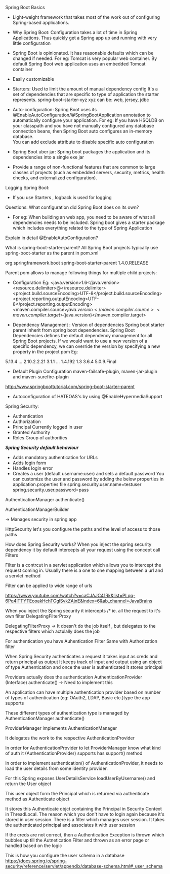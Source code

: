 Spring Boot Basics
 - Light-weight framework that takes most of the work out of configuring Spring-based applications.
 - Why Spring Boot: Configuration takes a lot of time in Spring Applications. Thus quickly get a Spring app up and running with very little configuration
 - Spring Boot is opinionated. It has reasonable defaults which can be changed if needed. For eg: Tomcat is very popular web container. By default Spring Boot web application uses an embedded Tomcat container
 - Easily customizable
 - Starters: Used to limit the amount of manual dependency config
 			 It's a set of dependencies that are specific to type of application the starter represents.
 			 spring-boot-starter-xyz
 			 xyz can be: web, jersey, jdbc
 - Auto-configuration: Spring Boot uses its @EnableAutoConfiguration/@SpringBootApplication annotation to automatically configure your application.
 For eg: If you have HSQLDB on your classpath and you have not manually configured any database connection beans, then Spring Boot auto configures an in-memory database.			 
 You can add exclude attribute to disable specific auto configuration
 - Spring Boot uber jar: Spring boot packages the application and its dependencies into a single exe jar

 - Provide a range of non-functional features that are common to large classes of projects (such as embedded servers, security, metrics, health checks, and externalized configuration).



Logging Spring Boot:
- If you use Starters , logback is used for logging

Questions:
What configuration did Spring Boot does on its own?
- For eg: When building an web app, you need to be aware of what all dependencies needs to be included.
Spring boot gives a starter package which includes everything related to the type of Spring Application

Explain in detail @EnableAutoConfiguration?

What is spring-boot-starter-parent?
 All Spring Boot projects typically use spring-boot-starter as the parent in pom.xml

<parent>
        <groupId>org.springframework.boot</groupId>
        <artifactId>spring-boot-starter-parent</artifactId>
        <version>1.4.0.RELEASE</version>
</parent>

Parent pom allows to manage following things for multiple child projects:
 - Configuration
 Eg: 
 <java.version>1.6</java.version>
<resource.delimiter>@</resource.delimiter> <!-- delimiter that doesn't clash with Spring ${} placeholders -->
<project.build.sourceEncoding>UTF-8</project.build.sourceEncoding>
<project.reporting.outputEncoding>UTF-8</project.reporting.outputEncoding>
<maven.compiler.source>${java.version}</maven.compiler.source>
<maven.compiler.target>${java.version}</maven.compiler.target>

 - Dependency Management : Version of dependencies
Spring boot starter parent inherit from spring boot dependencies. 
Spring Boot Dependencies defines the default dependency management for all Spring Boot projects.
If we would want to use a new version of a specific dependency, we can override the version by specifying a new property in the project pom
Eg:
<properties>
	<activemq.version>5.13.4</activemq.version>
	...
	<ehcache.version>2.10.2.2.21</ehcache.version>
	<ehcache3.version>3.1.1</ehcache3.version>
	...
	<h2.version>1.4.192</h2.version>
	<hamcrest.version>1.3</hamcrest.version>
	<hazelcast.version>3.6.4</hazelcast.version>
	<hibernate.version>5.0.9.Final</hibernate.version>
</properties>


 - Default Plugin Configuration
maven-failsafe-plugin, maven-jar-plugin and maven-surefire-plugin

http://www.springboottutorial.com/spring-boot-starter-parent


- Autoconfiguration of HATEOAS's by using @EnableHypermediaSupport

Spring Security:
- Authentication
- Authorization
- Principal
	Currently logged in user
- Granted Authority
- Roles
	Group of authorities

***Spring Security default behaviour***
- Adds mandatory authentication for URLs
- Adds login form
- Handles login error
- Creates a user (default username:user) and sets a default password
	You can customize the user and password by adding the below properties in application.properties file
	spring.security.user.name=testuser
	spring.security.user.password=pass

AuthenticationManager
authenticate()

AuthenticationManagerBuilder


 -> Manages security in spring app


HttpSecurity let's you configure the paths and the level of access to those paths


How does Spring Security works?
When you inject the spring security dependency it by default intercepts all your request using the concept call Filters

Filter is a contrcut in a servlet application which allows you to intercept the request coming in.
Usually there is a one to one mapping between a url and a servlet method

Filter can be applied to wide range of urls

https://www.youtube.com/watch?v=caCJAJC41Rk&list=PLqq-6Pq4lTTYTEooakHchTGglSvkZAjnE&index=6&ab_channel=JavaBrains

When you inject the Spring security it intercepts /*  ie. all the request to it's own filter DelegatingFilterProxy

DelegatingFilterProxy -> It doesn't do the job itself , but delegates to the respective filters which actulally does the job

For authentication you have Auhentication Filter
Same with Authorization filter

When Spring Security authenticates a request it takes input as creds and return principal as output
It keeps track of input and output using an object of type Authentication and once the user is authenticated it stores principal

Providers actually does the authentication
AuthenticationProvider (Interface)
	authenticate() -> Need to implement this


An application can have multiple authentication provider based on number of types of authentication (eg: OAuth2, LDAP, Basic etc.)type the app supports

These different types of authentication type is managed by AuthenticationManager
	authenticate()

ProviderManager implements AuthenticationManager

It delegates the work to the respective AuthenticationProvider


In order for AuthenticationProvider to let ProviderManager know what kind of auth it (AuthenticationProvider) supports  has support() method


In order to implement authentication() of AuthenticationProvider, it needs to load the user details from some identity provider.

For this Spring exposes UserDetailsService loadUserByUsername()
and return the User object

This user object form the Principal which is returned via authenticate  method as Authenticate object

It stores this Authenticate objct containing the Principal in Security Context in ThreadLocal.
The reason which you don't have to login again because it's stored in user session. There is a filter which  manages user session. It takes the authenticated principal and associates it with user session



If the creds are not correct, then a Authentication Exception is thrown which bubbles up till the Autnetication Filter and thrown as an error page or handled based on the logic


This is how you configure the user schema in a database
https://docs.spring.io/spring-security/reference/servlet/appendix/database-schema.html#_user_schema